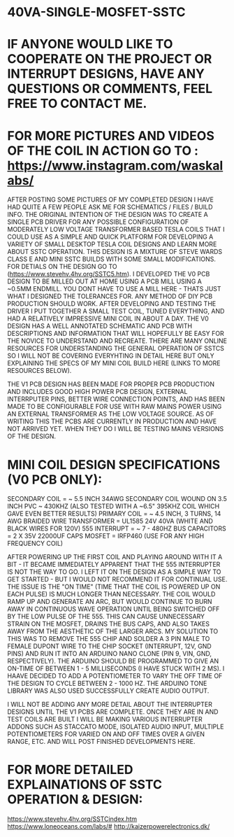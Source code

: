 # 40VA-SINGLE-MOSFET-SSTC

# IF ANYONE WOULD LIKE TO COOPERATE ON THE PROJECT OR INTERRUPT DESIGNS, HAVE ANY QUESTIONS OR COMMENTS, FEEL FREE TO CONTACT ME.

# FOR MORE PICTURES AND VIDEOS OF THE COIL IN ACTION GO TO : https://www.instagram.com/waskalabs/


AFTER POSTING SOME PICTURES OF MY COMPLETED DESIGN I HAVE HAD QUITE A FEW PEOPLE ASK ME FOR SCHEMATICS / FILES / BUILD INFO. THE ORIGINAL INTENTION OF THE DESIGN WAS TO CREATE A SINGLE PCB DRIVER FOR ANY POSSIBLE CONFIGURATION OF MODERATELY LOW VOLTAGE TRANSFORMER BASED TESLA COILS THAT I COULD USE AS A SIMPLE AND QUICK PLATFORM FOR DEVELOPING A VARIETY OF SMALL DESKTOP TESLA COIL DESIGNS AND LEARN MORE ABOUT SSTC OPERATION. THIS DESIGN IS A MIXTURE OF STEVE WARDS CLASS E AND MINI SSTC BUILDS WITH SOME SMALL MODIFICATIONS. FOR DETIALS ON THE DESIGN GO TO (https://www.stevehv.4hv.org/SSTC5.htm). I DEVELOPED THE V0 PCB DESIGN TO BE MILLED OUT AT HOME USING A PCB MILL USING A ~0.5MM ENDMILL. YOU DONT HAVE TO USE A MILL HERE - THATS JUST WHAT I DESIGNED THE TOLERANCES FOR. ANY METHOD OF DIY PCB PRODUCTION SHOULD WORK. AFTER DEVELOPING AND TESTING THE DRIVER I PUT TOGETHER A SMALL TEST COIL, TUNED EVERYTHING, AND HAD A RELATIVELY IMPRESSIVE MINI COIL IN ABOUT A DAY. THE V0 DESIGN HAS A WELL ANNOTATED SCHEMATIC AND PCB WITH DESCRIPTIONS AND INFORMATION THAT WILL HOPEFULLY BE EASY FOR THE NOVICE TO UNDERSTAND AND RECREATE. THERE ARE MANY ONLINE RESOURCES FOR UNDERSTANDING THE GENERAL OPERATION OF SSTCS SO I WILL NOT BE COVERING EVERYHTING IN DETAIL HERE BUT ONLY EXPLAINING THE SPECS OF MY MINI COIL BUILD HERE (LINKS TO MORE RESOURCES BELOW).

THE V1 PCB DESIGN HAS BEEN MADE FOR PROPER PCB PRODUCTION AND INCLUDES GOOD HIGH POWER PCB DESIGN, EXTERNAL INTERRPUTER PINS, BETTER WIRE CONNECTION POINTS, AND HAS BEEN MADE TO BE CONFIGURABLE FOR USE WITH RAW MAINS POWER USING AN EXTERNAL TRANSFORMER AS THE LOW VOLTAGE SOURCE. AS OF WRITING THIS THE PCBS ARE CURRENTLY IN PRODUCTION AND HAVE NOT ARRIVED YET. WHEN THEY DO I WILL BE TESTING MAINS VERSIONS OF THE DESIGN.




# MINI COIL DESIGN SPECIFICATIONS  (V0 PCB ONLY):

SECONDARY COIL = ~ 5.5 INCH 34AWG SECONDARY COIL WOUND ON 3.5 INCH PVC ~ 430KHZ (ALSO TESTED WITH A ~6.5" 395KHZ COIL WHICH GAVE EVEN BETTER RESULTS)
PRIMARY COIL   = ~ 4.5 INCH, 3 TURNS, 14 AWG BRAIDED WIRE
TRANSFORMER    = UL1585 24V 40VA (WHITE AND BLACK WIRES FOR 120V)
555 INTERRUPT  = ~ 7 - 480HZ
BUS CAPACITORS = 2 X 35V 22000UF CAPS
MOSFET         = IRFP460 (USE FOR ANY HIGH FREQUENCY COIL)

AFTER POWERING UP THE FIRST COIL AND PLAYING AROUND WITH IT A BIT - IT BECAME IMMEDIATELY APPARENT THAT THE 555 INTERRUPTER IS NOT THE WAY TO GO. I LEFT IT ON THE DESIGN AS A SIMPLE WAY TO GET STARTED - BUT I WOULD NOT RECOMMEND IT FOR CONTINUAL USE. THE ISSUE IS THE "ON TIME" (TIME THAT THE COIL IS POWERED UP ON EACH PULSE) IS MUCH LONGER THAN NECESSARY. THE COIL WOULD RAMP UP AND GENERATE AN ARC, BUT WOULD CONTINUE TO BURN AWAY IN CONTINUOUS WAVE OPERATION UNTIL BEING SWITCHED OFF BY THE LOW PULSE OF THE 555. THIS CAN CAUSE UNNECESSARY STRAIN ON THE MOSFET, DRAINS THE BUS CAPS, AND ALSO TAKES AWAY FROM THE AESTHETIC OF THE LARGER ARCS. MY SOLUTION TO THIS WAS TO REMOVE THE 555 CHIP AND SOLDER A 3 PIN MALE TO FEMALE DUPONT WIRE TO THE CHIP SOCKET (INTERRUPT, 12V, GND PINS) AND RUN IT INTO AN ARDUINO NANO CLONE (PIN 9, VIN, GND, RESPECTIVELY). THE ARDUINO SHOULD BE PROGRAMMED TO GIVE AN ON-TIME OF BETWEEN 1 - 5 MILLISECONDS (I HAVE STUCK WITH 2 MS). I HAAVE DECIDED TO ADD A POTENTIOMETER TO VARY THE OFF TIME OF THE DESIGN TO CYCLE BETWEEN 2 - 1000 HZ. THE ARDUINO TONE LIBRARY WAS ALSO USED SUCCESSFULLY CREATE AUDIO OUTPUT.

I WILL NOT BE ADDING ANY MORE DETAIL ABOUT THE INTERRUPTER DESIGNS UNTIL THE V1 PCBS ARE COMPLETE. ONCE THEY ARE IN AND TEST COILS ARE BUILT I WILL BE MAKING VARIOUS INTERRUPTER ADDONS SUCH AS STACCATO MODE, ISOLATED AUDIO INPUT, MULTIPLE POTENTIOMETERS FOR VARIED ON AND OFF TIMES OVER A GIVEN RANGE, ETC. AND WILL POST FINISHED DEVELOPMENTS HERE.



# FOR MORE DETAILED EXPLAINATIONS OF SSTC OPERATION & DESIGN:

https://www.stevehv.4hv.org/SSTCindex.htm
https://www.loneoceans.com/labs/#
http://kaizerpowerelectronics.dk/

